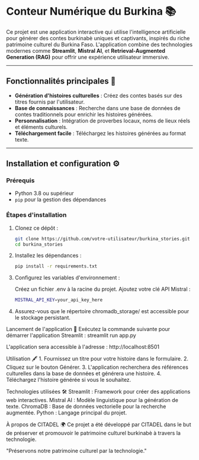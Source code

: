 # Conteur Numérique du Burkina 📚

Ce projet est une application interactive qui utilise l'intelligence artificielle pour générer des contes burkinabè uniques et captivants, inspirés du riche patrimoine culturel du Burkina Faso. L'application combine des technologies modernes comme **Streamlit**, **Mistral AI**, et **Retrieval-Augmented Generation (RAG)** pour offrir une expérience utilisateur immersive.

---

## Fonctionnalités principales 🌟

- **Génération d'histoires culturelles** : Créez des contes basés sur des titres fournis par l'utilisateur.
- **Base de connaissances** : Recherche dans une base de données de contes traditionnels pour enrichir les histoires générées.
- **Personnalisation** : Intégration de proverbes locaux, noms de lieux réels et éléments culturels.
- **Téléchargement facile** : Téléchargez les histoires générées au format texte.

---

## Installation et configuration ⚙️

### Prérequis

- Python 3.8 ou supérieur
- `pip` pour la gestion des dépendances

### Étapes d'installation

1. Clonez ce dépôt :
   ```bash
   git clone https://github.com/votre-utilisateur/burkina_stories.git
   cd burkina_stories

2. Installez les dépendances :
    ```bash
    pip install -r requirements.txt

3. Configurez les variables d'environnement :

    Créez un fichier .env à la racine du projet.
    Ajoutez votre clé API Mistral :
    
     ```bash
    MISTRAL_API_KEY=your_api_key_here

4. Assurez-vous que le répertoire chromadb_storage/ est accessible pour le stockage persistant.


Lancement de l'application 🚀
Exécutez la commande suivante pour démarrer l'application Streamlit :
    streamlit run app.py


L'application sera accessible à l'adresse : http://localhost:8501



Utilisation 🖋️
    1. Fournissez un titre pour votre histoire dans le formulaire.
    2. Cliquez sur le bouton Générer.
    3. L'application recherchera des références culturelles dans la base de données et générera une histoire.
    4. Téléchargez l'histoire générée si vous le souhaitez.


Technologies utilisées 🛠️
    Streamlit : Framework pour créer des applications web interactives.
    Mistral AI : Modèle linguistique pour la génération de texte.
    ChromaDB : Base de données vectorielle pour la recherche augmentée.
    Python : Langage principal du projet.


À propos de CITADEL 🌍
    Ce projet a été développé par CITADEL dans le but de préserver et promouvoir le patrimoine culturel burkinabè à travers la technologie.

"Préservons notre patrimoine culturel par la technologie."